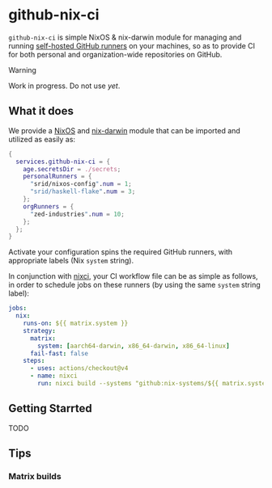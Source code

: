 # github-nix-ci

`github-nix-ci` is simple NixOS &amp; nix-darwin module for managing and running [self-hosted GitHub runners](https://docs.github.com/en/actions/hosting-your-own-runners/managing-self-hosted-runners/about-self-hosted-runners) on your machines, so as to provide CI for both personal and organization-wide repositories on GitHub.

>[!WARNING]
> Work in progress. Do not use *yet*.

## What it does

We provide a [NixOS][nixos] and [nix-darwin] module that can be imported and utilized as easily as:

```nix
{
  services.github-nix-ci = {
    age.secretsDir = ./secrets;
    personalRunners = {
      "srid/nixos-config".num = 1;
      "srid/haskell-flake".num = 3;
    };
    orgRunners = {
      "zed-industries".num = 10;
    };
  };
}
```

Activate your configuration spins the required GitHub runners, with appropriate labels (Nix `system` string).

In conjunction with [nixci], your CI workflow file can be as simple as follows, in order to schedule jobs on these runners (by using the same `system` string label):

```yaml
jobs:
  nix:
    runs-on: ${{ matrix.system }}
    strategy:
      matrix:
        system: [aarch64-darwin, x86_64-darwin, x86_64-linux]
      fail-fast: false
    steps:
      - uses: actions/checkout@v4
      - name: nixci
        run: nixci build --systems "github:nix-systems/${{ matrix.system }}"
```

## Getting Starrted

TODO


## Tips

### Matrix builds

[nixci]: https://github.com/srid/nixci
[nix-darwin]: https://nixos.asia/en/nix-darwin
[nixos]: https://nixos.asia/en/nixos